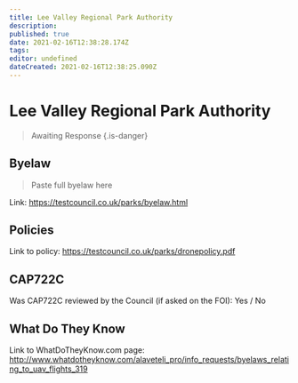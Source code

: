 ```yaml
---
title: Lee Valley Regional Park Authority
description: 
published: true
date: 2021-02-16T12:38:28.174Z
tags: 
editor: undefined
dateCreated: 2021-02-16T12:38:25.090Z
---
```


# Lee Valley Regional Park Authority
>  Awaiting Response
> {.is-danger}

## Byelaw
> Paste full byelaw here

Link:
https://testcouncil.co.uk/parks/byelaw.html

## Policies
Link to policy:
https://testcouncil.co.uk/parks/dronepolicy.pdf

## CAP722C

Was CAP722C reviewed by the Council (if asked on the FOI): Yes / No

## What Do They Know

Link to WhatDoTheyKnow.com page:
http://www.whatdotheyknow.com/alaveteli_pro/info_requests/byelaws_relating_to_uav_flights_319

